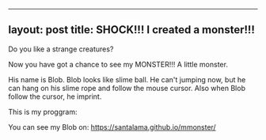 ----
layout: post
title: SHOCK!!! I created a monster!!!
----
Do you like a strange creatures?

Now you have got a chance to see my MONSTER!!! A little monster.

His name is Blob. Blob looks like slime ball. He can't jumping now, but he can hang on his slime rope and follow the mouse cursor. Also when Blob follow the cursor, he imprint.

This is my proggram:

You can see my Blob on:
https://santalama.github.io/mmonster/ 
